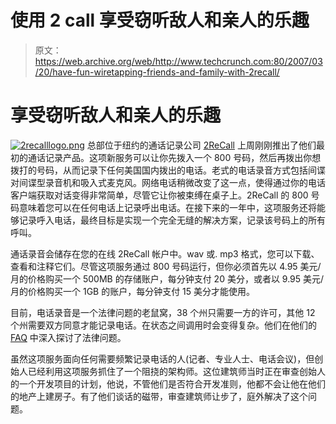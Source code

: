 # 使用 2 call 享受窃听敌人和亲人的乐趣

> 原文：<https://web.archive.org/web/http://www.techcrunch.com:80/2007/03/20/have-fun-wiretapping-friends-and-family-with-2recall/>

# 享受窃听敌人和亲人的乐趣

[![2recalllogo.png](img/5e830de0a30222bd51ddcdd81d72c221.png)](https://web.archive.org/web/20210805235307/http://2recall.com/) 总部位于纽约的通话记录公司 [2ReCall](https://web.archive.org/web/20210805235307/http://2recall.com/) 上周刚刚推出了他们最初的通话记录产品。这项新服务可以让你先拨入一个 800 号码，然后再拨出你想拨打的号码，从而记录下任何美国国内拨出的电话。老式的电话录音方式包括间谍对间谍型录音机和吸入式麦克风。网络电话稍微改变了这一点，使得通过你的电话客户端获取对话变得非常简单，尽管它让你被束缚在桌子上。2ReCall 的 800 号码意味着您可以在任何电话上记录呼出电话。在接下来的一年中，这项服务还将能够记录呼入电话，最终目标是实现一个完全无缝的解决方案，记录该号码上的所有呼叫。

通话录音会储存在您的在线 2ReCall 帐户中。wav 或. mp3 格式，您可以下载、查看和注释它们。尽管这项服务通过 800 号码运行，但你必须首先以 4.95 美元/月的价格购买一个 500MB 的存储账户，每分钟支付 20 美分，或者以 9.95 美元/月的价格购买一个 1GB 的账户，每分钟支付 15 美分才能使用。

目前，电话录音是一个法律问题的老鼠窝，38 个州只需要一方的许可，其他 12 个州需要双方同意才能记录电话。在状态之间调用时会变得复杂。他们在他们的 [FAQ](https://web.archive.org/web/20210805235307/https://2recall.com/faq.jsp#5) 中深入探讨了法律问题。

虽然这项服务面向任何需要频繁记录电话的人(记者、专业人士、电话会议)，但创始人已经利用这项服务抓住了一个阻挠的架构师。这位建筑师当时正在审查创始人的一个开发项目的计划，他说，不管他们是否符合开发准则，他都不会让他在他们的地产上建房子。有了他们谈话的磁带，审查建筑师让步了，庭外解决了这个问题。